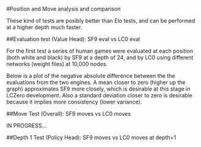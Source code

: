 
#Position and Move analysis and comparison

These kind of tests are posibly better than Elo tests, and can be performed at a higher depth much faster.

##Evaluation test (Value Head): SF9 eval vs LC0 eval

For the first test a series of human games were evaluated at each position (both white and black) by SF9 at a depth of 24, and by LC0 using different networks (weight files) at 10,000 nodes. 

Below is a plot of the negative absolute difference between the the evaluations from the two engines. A mean closer to zero (higher up the graph) approximates SF9 more closely, which is desirable at this stage in LCZero development. Also a standard deviation closer to zero is desirable because it implies more consistency (lower variance).

<img src="https://raw.githubusercontent.com/Neurodynasoft/LCZero-Tools/master/EvaluationTests/EvalComparison.png"  alt=""   style="float: left; margin-right: 10px;" />

##Move Test (Overall): SF9 moves vs LC0 moves

IN PROGRESS...

##Depth 1 Test (Policy Head): SF9 moves vs LC0 moves at depth=1
